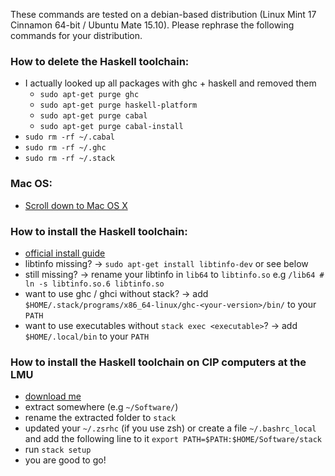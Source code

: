 These commands are tested on a debian-based distribution (Linux Mint 17 Cinnamon 64-bit / Ubuntu Mate 15.10). Please rephrase the following commands for your distribution.

### How to delete the Haskell toolchain:

 * I actually looked up all packages with ghc + haskell and removed them
   * `sudo apt-get purge ghc`
   * `sudo apt-get purge haskell-platform`
   * `sudo apt-get purge cabal`
   * `sudo apt-get purge cabal-install`
 * `sudo rm -rf ~/.cabal`
 * `sudo rm -rf ~/.ghc`
 * `sudo rm -rf ~/.stack`

### Mac OS:

 * [Scroll down to Mac OS X](https://github.com/commercialhaskell/stack/blob/master/doc/install_and_upgrade.md)

### How to install the Haskell toolchain:

 * [official install guide](https://github.com/commercialhaskell/stack/blob/master/doc/GUIDE.md)
 * libtinfo missing? -> `sudo apt-get install libtinfo-dev` or see below
 * still missing? -> rename your libtinfo in `lib64` to `libtinfo.so` e.g `/lib64 # ln -s libtinfo.so.6 libtinfo.so`
 * want to use ghc / ghci without stack? -> add `$HOME/.stack/programs/x86_64-linux/ghc-<your-version>/bin/` to your `PATH`
 * want to use executables without `stack exec <executable>`? -> add `$HOME/.local/bin` to your `PATH`

### How to install the Haskell toolchain on CIP computers at the LMU

 * [download me](https://www.stackage.org/stack/linux-x86_64)
 * extract somewhere (e.g `~/Software/`)
 * rename the extracted folder to `stack`
 * updated your `~/.zsrhc` (if you use zsh) or create a file `~/.bashrc_local` and add the following line to it
   `export PATH=$PATH:$HOME/Software/stack`
 * run `stack setup`
 * you are good to go!
